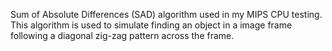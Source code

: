 Sum of Absolute Differences (SAD) algorithm used in my MIPS CPU testing. This algorithm is used to simulate finding an object in a image frame following a diagonal zig-zag pattern across the frame.
